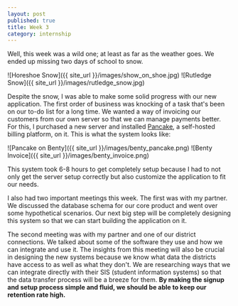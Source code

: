 ```yaml
---
layout: post
published: true
title: Week 3 
category: internship
---
```


Well, this week was a wild one; at least as far as the weather goes. We ended up missing two days of school to snow. 

![Horeshoe Snow]({{ site_url }}/images/show_on_shoe.jpg)
![Rutledge Snow]({{ site_url }}/images/rutledge_snow.jpg)

Despite the snow, I was able to make some solid progress with our new application. The first order of business was knocking of a task that's been on our to-do list for a long time. We wanted a way of invoicing our customers from our own server so that we can manage payments better. For this, I purchased a new server and installed [Pancake](http://www.pancakeapp.com), a self-hosted billing platform, on it. This is what the system looks like:

![Pancake on Benty]({{ site_url }}/images/benty_pancake.png)
![Benty Invoice]({{ site_url }}/images/benty_invoice.png)

This system took 6-8 hours to get completely setup because I had to not only get the server setup correctly but also customize the application to fit our needs. 

I also had two important meetings this week. The first was with my partner. We discussed the database schema for our core product and went over some hypothetical scenarios. Our next big step will be completely designing this system so that we can start building the application on it. 

The second meeting was with my partner and one of our district connections. We talked about some of the software they use and how we can integrate and use it. The insights from this meeting will also be crucial in designing the new systems because we know what data the districts have access to as well as what they don't. We are researching ways that we can integrate directly with their SIS (student information systems) so that the data transfer process will be a breeze for them. 
  **By making the signup and setup process simple and fluid, we should be able to keep our retention rate high.**
